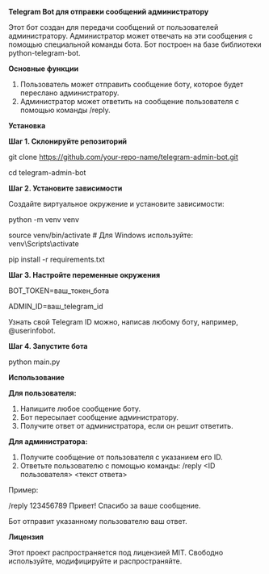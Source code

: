 **Telegram Bot для отправки сообщений администратору**

Этот бот создан для передачи сообщений от пользователей администратору. Администратор может отвечать на эти сообщения с помощью специальной команды бота. Бот построен на базе библиотеки python-telegram-bot.

**Основные функции**

1. Пользователь может отправить сообщение боту, которое будет переслано администратору.
2. Администратор может ответить на сообщение пользователя с помощью команды /reply.

**Установка**

**Шаг 1. Склонируйте репозиторий**

git clone https://github.com/your-repo-name/telegram-admin-bot.git

cd telegram-admin-bot

**Шаг 2. Установите зависимости**

Создайте виртуальное окружение и установите зависимости:

python -m venv venv

source venv/bin/activate  # Для Windows используйте: venv\Scripts\activate

pip install -r requirements.txt

**Шаг 3. Настройте переменные окружения**

BOT_TOKEN=ваш_токен_бота

ADMIN_ID=ваш_telegram_id

Узнать свой Telegram ID можно, написав любому боту, например, @userinfobot.

**Шаг 4. Запустите бота**

python main.py

**Использование**

**Для пользователя:**
1. Напишите любое сообщение боту.
2. Бот пересылает сообщение администратору.
3. Получите ответ от администратора, если он решит ответить.

**Для администратора:**
1. Получите сообщение от пользователя с указанием его ID.
2. Ответьте пользователю с помощью команды: /reply <ID пользователя> <текст ответа>

Пример:

/reply 123456789 Привет! Спасибо за ваше сообщение.

Бот отправит указанному пользователю ваш ответ.

**Лицензия**

Этот проект распространяется под лицензией MIT. Свободно используйте, модифицируйте и распространяйте.
